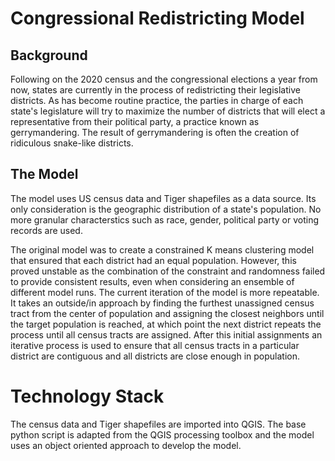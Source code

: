 # Congressional Redistricting Model

## Background

Following on the 2020 census and the congressional elections a year from now, states are currently in the process of redistricting their legislative districts.  As has become routine practice, the parties in charge of each state's legislature will try to maximize the number of districts that will elect a representative from their political party, a practice known as gerrymandering.  The result of gerrymandering is often the creation of ridiculous snake-like districts.

## The Model

The model uses US census data and Tiger shapefiles as a data source.  Its only consideration is the geographic distribution of a state's population.  No more granular characterstics such as race, gender, political party or voting records are used.  

The original model was to create a constrained K means clustering model that ensured that each district had an equal population.  However, this proved unstable as the combination of the constraint and randomness failed to provide consistent results, even when considering an ensemble of different model runs.  The current iteration of the model is more repeatable.  It takes an outside/in approach by finding the furthest unassigned census tract from the center of population and assigning the closest neighbors until the target population is reached, at which point the next district repeats the process until all census tracts are assigned.  After this initial assignments an iterative process is used to ensure that all census tracts in a particular district are contiguous and all districts are close enough in population.

# Technology Stack

The census data and Tiger shapefiles are imported into QGIS.  The base python script is adapted from the QGIS processing toolbox and the model uses an object oriented approach to develop the model.